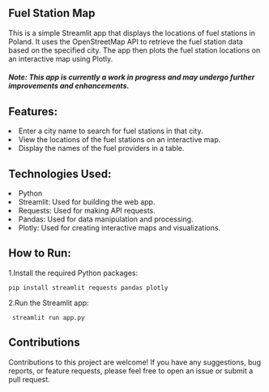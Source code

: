 ## Fuel Station Map

This is a simple Streamlit app that displays the locations of fuel stations in Poland. It uses the OpenStreetMap API to retrieve the fuel station data based on the specified city. The app then plots the fuel station locations on an interactive map using Plotly.

##### Note: This app is currently a work in progress and may undergo further improvements and enhancements.

## Features:

<li>Enter a city name to search for fuel stations in that city.
<li>View the locations of the fuel stations on an interactive map.
<li>Display the names of the fuel providers in a table.

## Technologies Used:

<li>Python
<li>Streamlit: Used for building the web app.
<li>Requests: Used for making API requests.
<li>Pandas: Used for data manipulation and processing.
<li>Plotly: Used for creating interactive maps and visualizations.

## How to Run:
1.Install the required Python packages:

<code>pip install streamlit requests pandas plotly</code>

2.Run the Streamlit app:

<code> streamlit run app.py </code>

## Contributions

Contributions to this project are welcome! If you have any suggestions, bug reports, or feature requests, 
please feel free to open an issue or submit a pull request.
